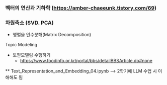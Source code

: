 
### 벡터의 연산과 기하학 (https://amber-chaeeunk.tistory.com/69)

### 차원축소 (SVD. PCA)
- 행렬을 인수분해(Matrix Decomposition)

Topic Modeling
- 토핃모델링 수행하기
  * https://www.foodinfo.or.kr/portal/bbs/detailBBSArticle.do#none

** Text_Representation_and_Embedding_04.ipynb --> 2학기에 LLM 수업 시 이해해도 됨

